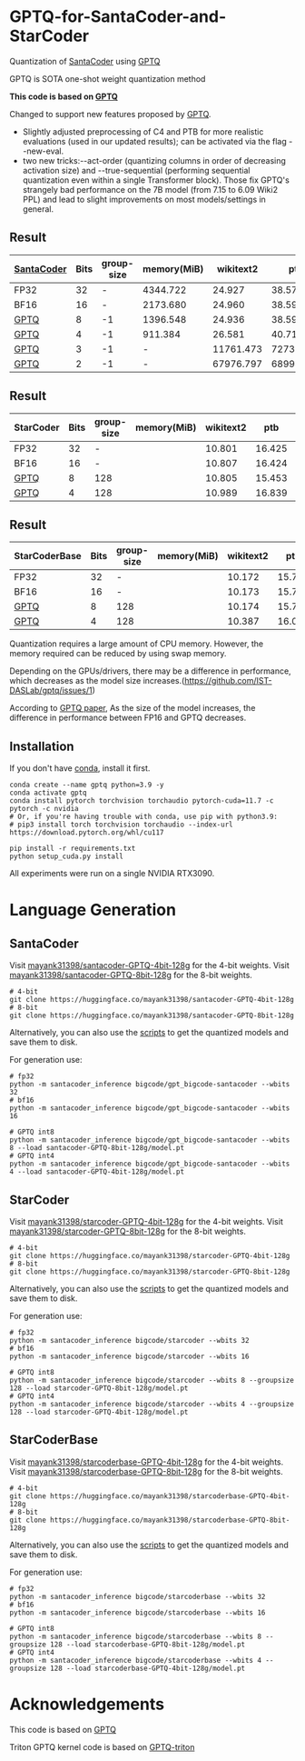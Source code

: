 # GPTQ-for-SantaCoder-and-StarCoder
Quantization of [SantaCoder](https://arxiv.org/abs/2301.03988) using [GPTQ](https://arxiv.org/abs/2210.17323)

GPTQ is SOTA one-shot weight quantization method

**This code is based on [GPTQ](https://github.com/IST-DASLab/gptq)**

Changed to support new features proposed by [GPTQ](https://github.com/IST-DASLab/gptq#new-features).

* Slightly adjusted preprocessing of C4 and PTB for more realistic evaluations (used in our updated results); can be activated via the flag --new-eval.
* two new tricks:--act-order (quantizing columns in order of decreasing activation size) and --true-sequential (performing sequential quantization even within a single Transformer block). Those fix GPTQ's strangely bad performance on the 7B model (from 7.15 to 6.09 Wiki2 PPL) and lead to slight improvements on most models/settings in general.

## Result
| [SantaCoder](https://arxiv.org/abs/2301.03988)     | Bits | group-size | memory(MiB) | wikitext2 |    ptb     |     c4     |   stack    | checkpoint size(MB) |
| -------------------------------------------------- | ---- | ---------- | ----------- | --------- | ---------- | ---------- | ---------- | ------------------- |
| FP32                                               |  32  |     -      |  4344.722   |  24.927   |   38.574   |   27.779   |   2.619    |        4394         |
| BF16                                               |  16  |     -      |  2173.680   |  24.960   |   38.597   |   27.794   |   2.621    |        2195         |
| [GPTQ](https://arxiv.org/abs/2210.17323)           |  8   |     -1     |  1396.548   |  24.936   |   38.592   |   27.785   |   2.619    |        1411         |
| [GPTQ](https://arxiv.org/abs/2210.17323)           |  4   |     -1     |   911.384   |  26.581   |   40.717   |   29.232   |   2.658    |         913         |
| [GPTQ](https://arxiv.org/abs/2210.17323)           |  3   |     -1     |      -      | 11761.473 |  7273.338  |  9124.941  |  2485.844  |         789         |
| [GPTQ](https://arxiv.org/abs/2210.17323)           |  2   |     -1     |      -      | 67976.797 | 68994.484  | 73294.438  | 45370.488  |         649         |

## Result
| StarCoder                                          | Bits | group-size | memory(MiB) | wikitext2 |    ptb     |     c4     |   stack    | checkpoint size(MB) |
| -------------------------------------------------- | ---- | ---------- | ----------- | --------- | ---------- | ---------- | ---------- | ------------------- |
| FP32                                               |  32  |     -      |             |  10.801   |   16.425   |   13.402   |   1.738    |       59195         |
| BF16                                               |  16  |     -      |             |  10.807   |   16.424   |   13.408   |   1.739    |       29597         |
| [GPTQ](https://arxiv.org/abs/2210.17323)           |  8   |    128     |             |  10.805   |   15.453   |   13.408   |   1.739    |       16163         |
| [GPTQ](https://arxiv.org/abs/2210.17323)           |  4   |    128     |             |  10.989   |   16.839   |   13.676   |   1.757    |        8877         |

## Result
| StarCoderBase                                      | Bits | group-size | memory(MiB) | wikitext2 |    ptb     |     c4     |   stack    | checkpoint size(MB) |
| -------------------------------------------------- | ---- | ---------- | ----------- | --------- | ---------- | ---------- | ---------- | ------------------- |
| FP32                                               |  32  |     -      |             |  10.172   |   15.756   |   12.736   |   1.692    |       59195         |
| BF16                                               |  16  |     -      |             |  10.173   |   15.765   |   12.745   |   1.692    |       29597         |
| [GPTQ](https://arxiv.org/abs/2210.17323)           |  8   |    128     |             |  10.174   |   15.767   |   12.739   |   1.692    |       16163         |
| [GPTQ](https://arxiv.org/abs/2210.17323)           |  4   |    128     |             |  10.387   |   16.056   |   13.005   |   1.708    |        8877         |

Quantization requires a large amount of CPU memory. However, the memory required can be reduced by using swap memory.

Depending on the GPUs/drivers, there may be a difference in performance, which decreases as the model size increases.(https://github.com/IST-DASLab/gptq/issues/1)

According to [GPTQ paper](https://arxiv.org/abs/2210.17323), As the size of the model increases, the difference in performance between FP16 and GPTQ decreases.

## Installation
If you don't have [conda](https://docs.conda.io/en/latest/miniconda.html), install it first.
```shell
conda create --name gptq python=3.9 -y
conda activate gptq
conda install pytorch torchvision torchaudio pytorch-cuda=11.7 -c pytorch -c nvidia
# Or, if you're having trouble with conda, use pip with python3.9:
# pip3 install torch torchvision torchaudio --index-url https://download.pytorch.org/whl/cu117

pip install -r requirements.txt
python setup_cuda.py install
```

All experiments were run on a single NVIDIA RTX3090.

# Language Generation
## SantaCoder
Visit [mayank31398/santacoder-GPTQ-4bit-128g](https://huggingface.co/mayank31398/santacoder-GPTQ-4bit-128g) for the 4-bit weights.
Visit [mayank31398/santacoder-GPTQ-8bit-128g](https://huggingface.co/mayank31398/santacoder-GPTQ-8bit-128g) for the 8-bit weights.
```shell
# 4-bit
git clone https://huggingface.co/mayank31398/santacoder-GPTQ-4bit-128g
# 8-bit
git clone https://huggingface.co/mayank31398/santacoder-GPTQ-8bit-128g
```
Alternatively, you can also use the [scripts](scripts/) to get the quantized models and save them to disk.

For generation use:
```shell
# fp32
python -m santacoder_inference bigcode/gpt_bigcode-santacoder --wbits 32
# bf16
python -m santacoder_inference bigcode/gpt_bigcode-santacoder --wbits 16

# GPTQ int8
python -m santacoder_inference bigcode/gpt_bigcode-santacoder --wbits 8 --load santacoder-GPTQ-8bit-128g/model.pt
# GPTQ int4
python -m santacoder_inference bigcode/gpt_bigcode-santacoder --wbits 4 --load santacoder-GPTQ-4bit-128g/model.pt
```

## StarCoder
Visit [mayank31398/starcoder-GPTQ-4bit-128g](https://huggingface.co/mayank31398/starcoder-GPTQ-4bit-128g) for the 4-bit weights.
Visit [mayank31398/starcoder-GPTQ-8bit-128g](https://huggingface.co/mayank31398/starcoder-GPTQ-8bit-128g) for the 8-bit weights.
```shell
# 4-bit
git clone https://huggingface.co/mayank31398/starcoder-GPTQ-4bit-128g
# 8-bit
git clone https://huggingface.co/mayank31398/starcoder-GPTQ-8bit-128g
```
Alternatively, you can also use the [scripts](scripts/) to get the quantized models and save them to disk.

For generation use:
```shell
# fp32
python -m santacoder_inference bigcode/starcoder --wbits 32
# bf16
python -m santacoder_inference bigcode/starcoder --wbits 16

# GPTQ int8
python -m santacoder_inference bigcode/starcoder --wbits 8 --groupsize 128 --load starcoder-GPTQ-8bit-128g/model.pt
# GPTQ int4
python -m santacoder_inference bigcode/starcoder --wbits 4 --groupsize 128 --load starcoder-GPTQ-4bit-128g/model.pt
```

## StarCoderBase
Visit [mayank31398/starcoderbase-GPTQ-4bit-128g](https://huggingface.co/mayank31398/starcoderbase-GPTQ-4bit-128g) for the 4-bit weights.
Visit [mayank31398/starcoderbase-GPTQ-8bit-128g](https://huggingface.co/mayank31398/starcoderbase-GPTQ-8bit-128g) for the 8-bit weights.
```shell
# 4-bit
git clone https://huggingface.co/mayank31398/starcoderbase-GPTQ-4bit-128g
# 8-bit
git clone https://huggingface.co/mayank31398/starcoderbase-GPTQ-8bit-128g
```
Alternatively, you can also use the [scripts](scripts/) to get the quantized models and save them to disk.

For generation use:
```shell
# fp32
python -m santacoder_inference bigcode/starcoderbase --wbits 32
# bf16
python -m santacoder_inference bigcode/starcoderbase --wbits 16

# GPTQ int8
python -m santacoder_inference bigcode/starcoderbase --wbits 8 --groupsize 128 --load starcoderbase-GPTQ-8bit-128g/model.pt
# GPTQ int4
python -m santacoder_inference bigcode/starcoderbase --wbits 4 --groupsize 128 --load starcoderbase-GPTQ-4bit-128g/model.pt
```

# Acknowledgements
This code is based on [GPTQ](https://github.com/IST-DASLab/gptq)

Triton GPTQ kernel code is based on [GPTQ-triton](https://github.com/fpgaminer/GPTQ-triton)

